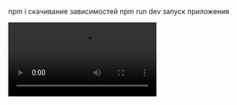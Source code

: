 npm i скачивание зависимостей
npm run dev запуск приложения

<video controls src="demo_project.mp4" title="Demo_project"></video>
